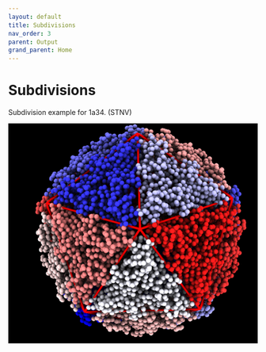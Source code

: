 ```yaml
---
layout: default
title: Subdivisions
nav_order: 3
parent: Output
grand_parent: Home
---
```


# Subdivisions

Subdivision example for 1a34. (STNV)

![myimg](Snapshots/1a34_20_domains_optimal.png)
